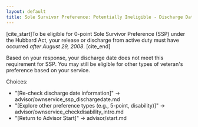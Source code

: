 ```yaml
---
layout: default
title: Sole Survivor Preference: Potentially Ineligible - Discharge Date Not Met
---
```


[cite_start]To be eligible for 0-point Sole Survivor Preference (SSP) under the Hubbard Act, your release or discharge from active duty must have occurred *after August 29, 2008*. [cite_end]

Based on your response, your discharge date does not meet this requirement for SSP. You may still be eligible for other types of veteran's preference based on your service.

Choices:
* "[Re-check discharge date information]" -> advisor/ownservice_ssp_dischargedate.md
* "[Explore other preference types (e.g., 5-point, disability)]" -> advisor/ownservice_checkdisability_intro.md
* "[Return to Advisor Start]" -> advisor/start.md
